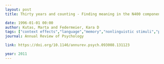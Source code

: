 ```yaml
---
layout: post
title: Thirty years and counting - Finding meaning in the N400 component of the event-related brain potential (ERP)

date: 1996-01-01 00:00
author: Kutas, Marta and Federmeier, Kara D
tags: ["context effects","language","memory","nonlinguistic stimuli","priming","timing"]
journal: Annual Review of Psychology

link: https://doi.org/10.1146/annurev.psych.093008.131123

year: 2011
---
```



